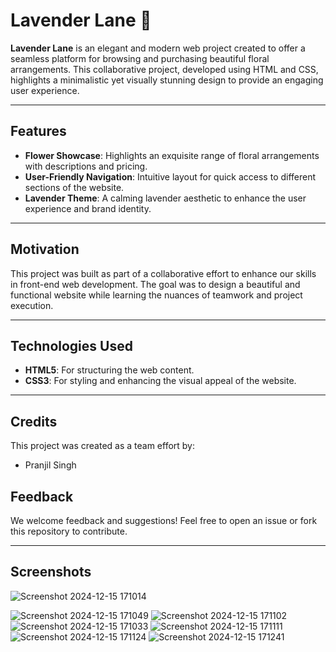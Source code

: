 # Lavender Lane 🌸

**Lavender Lane** is an elegant and modern web project created to offer a seamless platform for browsing and purchasing beautiful floral arrangements. This collaborative project, developed using HTML and CSS, highlights a minimalistic yet visually stunning design to provide an engaging user experience.

---

## Features

- **Flower Showcase**: Highlights an exquisite range of floral arrangements with descriptions and pricing.
- **User-Friendly Navigation**: Intuitive layout for quick access to different sections of the website.
- **Lavender Theme**: A calming lavender aesthetic to enhance the user experience and brand identity.

---

## Motivation

This project was built as part of a collaborative effort to enhance our skills in front-end web development. The goal was to design a beautiful and functional website while learning the nuances of teamwork and project execution.

---

## Technologies Used

- **HTML5**: For structuring the web content.
- **CSS3**: For styling and enhancing the visual appeal of the website.

---


## Credits

This project was created as a team effort by:

- Pranjil Singh

## Feedback

We welcome feedback and suggestions! Feel free to open an issue or fork this repository to contribute.

---
## Screenshots

![Screenshot 2024-12-15 171014](https://github.com/user-attachments/assets/2fa97229-be8d-45c4-a0ca-dba37442ccac)

![Screenshot 2024-12-15 171049](https://github.com/user-attachments/assets/8e347d26-d130-4e62-b20f-f839754675dd)
![Screenshot 2024-12-15 171102](https://github.com/user-attachments/assets/f9c75bc5-aff3-493f-9246-f70637ae424c)
![Screenshot 2024-12-15 171033](https://github.com/user-attachments/assets/84661c6a-dc91-4f63-bef3-7e5a87719661)
![Screenshot 2024-12-15 171111](https://github.com/user-attachments/assets/35cc0dcd-56bf-4698-bb3d-28140c54376a)
![Screenshot 2024-12-15 171124](https://github.com/user-attachments/assets/0263abba-dc8a-4d2c-bebc-2da395378d31)
![Screenshot 2024-12-15 171241](https://github.com/user-attachments/assets/86a5c693-21df-47ab-8c36-dc335ad5349c)




